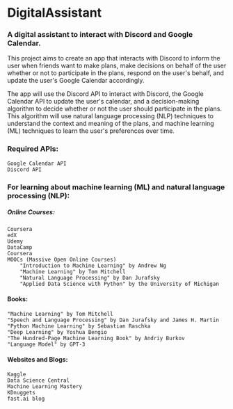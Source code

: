 # DigitalAssistant
### A digital assistant to interact with Discord and Google Calendar.

This project aims to create an app that interacts with Discord to inform the user when friends want to make plans, make decisions on behalf of the user whether or not to participate in the plans, respond on the user's behalf, and update the user's Google Calendar accordingly.

The app will use the Discord API to interact with Discord, the Google Calendar API to update the user's calendar, and a decision-making algorithm to decide whether or not the user should participate in the plans. This algorithm will use natural language processing (NLP) techniques to understand the context and meaning of the plans, and machine learning (ML) techniques to learn the user's preferences over time.

### Required APIs:
    Google Calendar API
    Discord API

### For learning about machine learning (ML) and natural language processing (NLP):

##### Online Courses:

    Coursera
    edX
    Udemy
    DataCamp
    Coursera
    MOOCs (Massive Open Online Courses)
        "Introduction to Machine Learning" by Andrew Ng
        "Machine Learning" by Tom Mitchell
        "Natural Language Processing" by Dan Jurafsky
        "Applied Data Science with Python" by the University of Michigan

#### Books:

    "Machine Learning" by Tom Mitchell
    "Speech and Language Processing" by Dan Jurafsky and James H. Martin
    "Python Machine Learning" by Sebastian Raschka
    "Deep Learning" by Yoshua Bengio
    "The Hundred-Page Machine Learning Book" by Andriy Burkov
    "Language Model" by GPT-3

#### Websites and Blogs:

    Kaggle
    Data Science Central
    Machine Learning Mastery
    KDnuggets
    fast.ai blog

